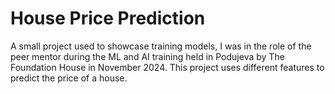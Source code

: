 # House Price Prediction

A small project used to showcase training models, I was in the role of the peer mentor during the ML and AI training held in Podujeva by The Foundation House in November 2024. 
This project uses different features to predict the price of a house. 
